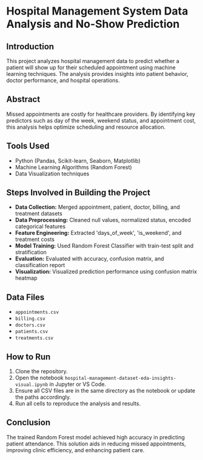 # Hospital Management System Data Analysis and No-Show Prediction

## Introduction
This project analyzes hospital management data to predict whether a patient will show up for their scheduled appointment using machine learning techniques. The analysis provides insights into patient behavior, doctor performance, and hospital operations.

## Abstract
Missed appointments are costly for healthcare providers. By identifying key predictors such as day of the week, weekend status, and appointment cost, this analysis helps optimize scheduling and resource allocation.

## Tools Used
- Python (Pandas, Scikit-learn, Seaborn, Matplotlib)
- Machine Learning Algorithms (Random Forest)
- Data Visualization techniques

## Steps Involved in Building the Project
- **Data Collection:** Merged appointment, patient, doctor, billing, and treatment datasets
- **Data Preprocessing:** Cleaned null values, normalized status, encoded categorical features
- **Feature Engineering:** Extracted 'days_of_week', 'is_weekend', and treatment costs
- **Model Training:** Used Random Forest Classifier with train-test split and stratification
- **Evaluation:** Evaluated with accuracy, confusion matrix, and classification report
- **Visualization:** Visualized prediction performance using confusion matrix heatmap

## Data Files
- `appointments.csv`
- `billing.csv`
- `doctors.csv`
- `patients.csv`
- `treatments.csv`

## How to Run
1. Clone the repository.
2. Open the notebook `hospital-management-dataset-eda-insights-visual.ipynb` in Jupyter or VS Code.
3. Ensure all CSV files are in the same directory as the notebook or update the paths accordingly.
4. Run all cells to reproduce the analysis and results.

## Conclusion
The trained Random Forest model achieved high accuracy in predicting patient attendance. This solution aids in reducing missed appointments, improving clinic efficiency, and enhancing patient care.
